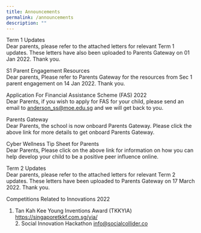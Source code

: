 ```yaml
---
title: Announcements
permalink: /announcements
description: ""
---
```

Term 1 Updates<br>
Dear parents, please refer to the attached letters for relevant Term 1 updates. These letters have also been uploaded to Parents Gateway on 01 Jan 2022. Thank you.

S1 Parent Engagement Resources<br>
Dear parents, Please refer to Parents Gateway for the resources from Sec 1 parent engagement on 14 Jan 2022. Thank you.

Application For Financial Assistance Scheme (FAS) 2022<br>
Dear Parents, if you wish to apply for FAS for your child, please send an email to anderson_ss@moe.edu.sg and we will get back to you.

Parents Gateway<br>
Dear Parents, the school is now onboard Parents Gateway. Please click the above link for more details to get onboard Parents Gateway.

Cyber Wellness Tip Sheet for Parents<br>
Dear Parents, Please click on the above link for information on how you can help develop your child to be a positive peer influence online.

Term 2 Updates<br>
Dear parents, please refer to the attached letters for relevant Term 2 updates. These letters have been uploaded to Parents Gateway on 17 March 2022. Thank you.

Competitions Related to Innovations 2022
1. Tan Kah Kee Young Inventions Award (TKKYIA) https://singaporetkkf.com.sg/yia/ <br>2. Social Innovation Hackathon info@socialcollider.co
